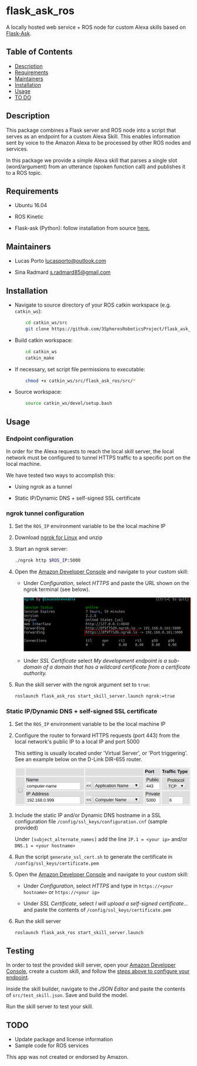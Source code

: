 # flask_ask_ros
A locally hosted web service + ROS node for custom Alexa skills based on [Flask-Ask](https://github.com/johnwheeler/flask-ask).

## Table of Contents

* [Description](README.md#description)
* [Requirements](README.md#requirements)
* [Maintainers](README.md#maintainers)
* [Installation](README.md#installation)
* [Usage](README.md#usage)
* [TO DO](README.md#todo)

## Description
This package combines a Flask server and ROS node into a script that serves as an endpoint for a custom Alexa Skill. This enables information sent by voice to the Amazon Alexa to be processed by other ROS nodes and services.

In this package we provide a simple Alexa skill that parses a single slot (word/argument) from an utterance (spoken function call) and publishes it to a ROS topic. 


## Requirements

* Ubuntu 16.04

* ROS Kinetic

* Flask-ask (Python): follow installation from source [here.](https://github.com/johnwheeler/flask-ask/blob/master/README.rst#development)

## Maintainers

* Lucas Porto <lucasporto@outlook.com>

* Sina Radmard <s.radmard85@gmail.com>

## Installation

* Navigate to source directory of your ROS catkin workspace (e.g. `catkin_ws`):

  ``` bash
      cd catkin_ws/src
      git clone https://github.com/3SpheresRoboticsProject/flask_ask_ros
  ```

* Build catkin workspace:

  ``` bash
      cd catkin_ws
      catkin_make
  ```

* If necessary, set script file permissions to executable:

  ``` bash
      chmod +x catkin_ws/src/flask_ask_ros/src/*
  ```

* Source workspace:

  ``` bash
      source catkin_ws/devel/setup.bash
  ```

## Usage

### Endpoint configuration

In order for the Alexa requests to reach the local skill server, the local network must be configured to tunnel HTTPS traffic to a specific port on the local machine.

We have tested two ways to accomplish this:

* Using ngrok as a tunnel

* Static IP/Dynamic DNS + self-signed SSL certificate

### ngrok tunnel configuration

1. Set the `ROS_IP` environment variable to be the local machine IP

2. Download [ngrok for Linux](https://ngrok.com/download) and unzip

3. Start an ngrok server:
   
   ``` bash
   ./ngrok http $ROS_IP:5000
   ```
4. Open the [Amazon Developer Console](https://developer.amazon.com/alexa/console/ask) and navigate to your custom skill:
   
   * Under *Configuration*, select *HTTPS* and paste the URL shown on the ngrok terminal (see below).
	 
	 ![alt text][ngrok_url]
   
   * Under *SSL Certificate* select *My development endpoint is a sub-domain of a domain that has a wildcard certificate from a certificate authority.*

5. Run the skill server with the ngrok argument set to `true`:
   
   ``` bash
   roslaunch flask_ask_ros start_skill_server.launch ngrok:=true
   ```

[ngrok_url]: https://github.com/3SpheresRoboticsProject/flask_ask_ros/raw/devel/common/ngrok.png "ngrok terminal"

### Static IP/Dynamic DNS + self-signed SSL certificate

1. Set the `ROS_IP` environment variable to be the local machine IP

2. Configure the router to forward HTTPS requests (port 443) from the local network's public IP to a local IP and port 5000

   This setting is usually located under 'Virtual Server', or 'Port triggering'. See an example below on the D-Link DIR-655 router.

   ![alt_text][virt_srv]

3. Include the static IP and/or Dynamic DNS hostname in a SSL configuration file `/config/ssl_keys/configuration.cnf` (sample provided)

   Under `[subject_alternate_names]` add the line `IP.1 = <your ip>` and/or `DNS.1 = <your hostname>`

4. Run the script `generate_ssl_cert.sh` to generate the certificate in `/config/ssl_keys/certificate.pem`

5. Open the [Amazon Developer Console](https://developer.amazon.com/alexa/console/ask) and navigate to your custom skill:

   * Under *Configuration*, select *HTTPS* and type in `https://<your hostname>` or `https://<your ip>`

   * Under *SSL Certificate*, select *I will upload a self-signed certificate...* and paste the contents of `/config/ssl_keys/certificate.pem`

6. Run the skill server
   
   ``` bash
   roslaunch flask_ask_ros start_skill_server.launch
   ```

[virt_srv]: https://github.com/3SpheresRoboticsProject/flask_ask_ros/raw/devel/common/virt_serv.png "D-Link DIR-655 Virtual Server setting example"


## Testing

In order to test the provided skill server, open your [Amazon Developer Console](https://developer.amazon.com/alexa/console/ask), create a custom skill, and follow the [steps above to configure your endpoint](README.md#Usage).

Inside the skill builder, navigate to the *JSON Editor* and paste the contents of `src/test_skill.json`. Save and build the model.

Run the skill server to test your skill.

## TODO

* Update package and license information
* Sample code for ROS services

This app was not created or endorsed by Amazon.
